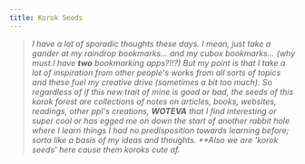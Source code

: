 ```yaml
---
title: Korok Seeds
---
```

> _I have a lot of sporadic thoughts these days. I mean, just take a gander at my raindrop bookmarks... and my cubox bookmarks... (why must I have **two** bookmarking apps?!!?) But my point is that I take a lot of inspiration from other people's works from all sorts of topics and these fuel my creative drive (sometimes a bit too much). So regardless of if this new trait of mine is good or bad, the seeds of this korok forest are collections of notes on articles, books, websites, readings, other ppl's creations, **WOTEVA** that I find interesting or super cool or has egged me on down the start of another rabbit hole where I learn things I had no predisposition towards learning before; sorta like a basis of my ideas and thoughts. **Also we are 'korok seeds' here cause them koroks cute af._